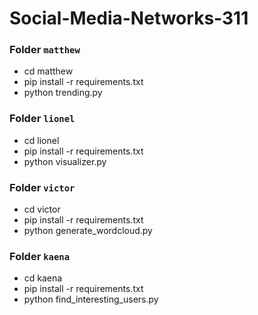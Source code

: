 # Social-Media-Networks-311
 
<h3>Folder <code>matthew</code></h3>
<ul>
    <li>cd matthew</li>
    <li>pip install -r requirements.txt</li>
    <li>python trending.py</li>
</ul>
<h3>Folder <code>lionel</code></h3>
<ul>
    <li>cd lionel</li>
    <li>pip install -r requirements.txt</li>
    <li>python visualizer.py</li>
</ul>
<h3>Folder <code>victor</code></h3>
<ul>
    <li>cd victor</li>
    <li>pip install -r requirements.txt</li>
    <li>python generate_wordcloud.py</li>
</ul>
<h3>Folder <code>kaena</code></h3>
<ul>
    <li>cd kaena</li>
    <li>pip install -r requirements.txt</li>
    <li>python find_interesting_users.py</li>
</ul>
